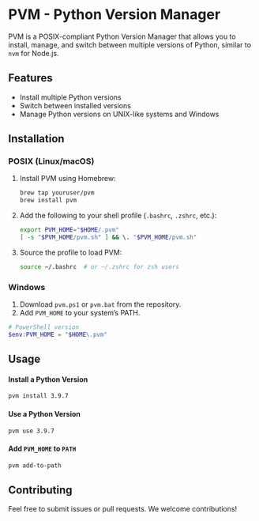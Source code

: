 # PVM - Python Version Manager

PVM is a POSIX-compliant Python Version Manager that allows you to install, manage, and switch between multiple versions of Python, similar to `nvm` for Node.js.

## Features
- Install multiple Python versions
- Switch between installed versions
- Manage Python versions on UNIX-like systems and Windows

## Installation

### POSIX (Linux/macOS)
1. Install PVM using Homebrew:

   ```bash
   brew tap youruser/pvm
   brew install pvm
   ```

2. Add the following to your shell profile (`.bashrc`, `.zshrc`, etc.):

   ```bash
   export PVM_HOME="$HOME/.pvm"
   [ -s "$PVM_HOME/pvm.sh" ] && \. "$PVM_HOME/pvm.sh"
   ```

3. Source the profile to load PVM:

   ```bash
   source ~/.bashrc  # or ~/.zshrc for zsh users
   ```

### Windows
1. Download `pvm.ps1` or `pvm.bat` from the repository.
2. Add `PVM_HOME` to your system’s PATH.

```powershell
# PowerShell version
$env:PVM_HOME = "$HOME\.pvm"
```

## Usage

#### Install a Python Version
```bash
pvm install 3.9.7
```

#### Use a Python Version
```bash
pvm use 3.9.7
```

#### Add `PVM_HOME` to `PATH`
```bash
pvm add-to-path
```

## Contributing
Feel free to submit issues or pull requests. We welcome contributions!
